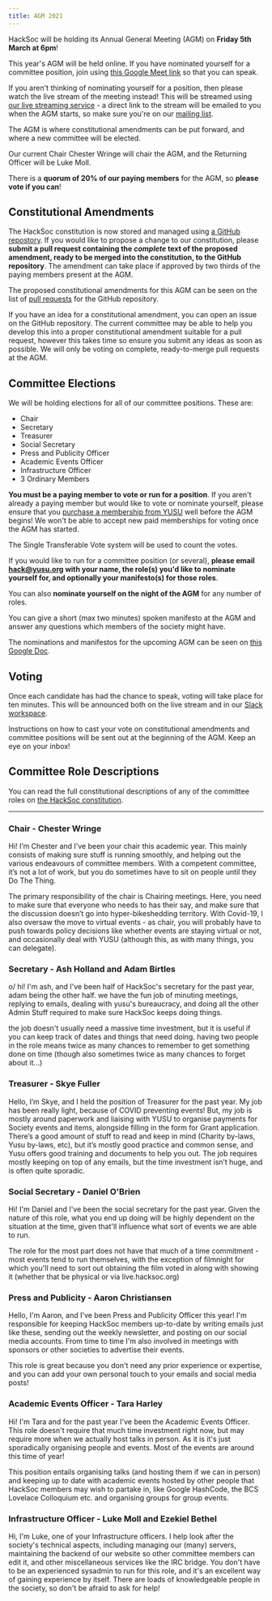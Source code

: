```yaml
---
title: AGM 2021
---
```


HackSoc will be holding its Annual General Meeting (AGM) on
**Friday 5th March at 6pm**!

This year's AGM will be held online. If you have nominated yourself
for a committee position, join using [this Google Meet
link](https://meet.google.com/oqe-djht-bmo) so that you can speak.

If you aren't thinking of nominating yourself for a position, then
please watch the live stream of the meeting instead! This will be
streamed using [our live streaming service](https://live.hacksoc.org/) -
a direct link to the stream will be emailed to you when the AGM
starts, so make sure you're on our [mailing
list](https://forms.gle/N95yNoonXnTQmgyL7).

The AGM is where constitutional amendments can be put forward, and
where a new committee will be elected. 

Our current Chair Chester Wringe will chair the AGM, and the Returning
Officer will be Luke Moll.

There is a **quorum of 20% of our paying members** for the AGM, so
**please vote if you can**!

## Constitutional Amendments

The HackSoc constitution is now stored and managed using [a GitHub
repostory][1]. If you would like to propose a change to our
constitution, please **submit a pull request containing the _complete_
text of the proposed amendment, ready to be merged into the
constitution, to the GitHub repository**. The amendment can take place
if approved by two thirds of the paying members present at the AGM.

The proposed constitutional amendments for this AGM can be seen on the
list of [pull requests](https://github.com/HackSoc/constitution/pulls)
for the GitHub repository.

If you have an idea for a constitutional amendment, you can open an
issue on the GitHub repository. The current committee may be able to
help you develop this into a proper constitutional amendment suitable
for a pull request, however this takes time so ensure you submit any
ideas as soon as possible. We will only be voting on complete,
ready-to-merge pull requests at the AGM.

## Committee Elections

We will be holding elections for all of our committee positions. These
are:

  - Chair
  - Secretary
  - Treasurer
  - Social Secretary
  - Press and Publicity Officer
  - Academic Events Officer
  - Infrastructure Officer
  - 3 Ordinary Members

**You must be a paying member to vote or run for a position**. If you
aren't already a paying member but would like to vote or nominate
yourself, please ensure that you [purchase a membership from
YUSU](https://yusu.org/shop/product/1724-hacksoc-2021) well before the
AGM begins! We won't be able to accept new paid memberships for voting
once the AGM has started.

The Single Transferable Vote system will be used to count the votes.

If you would like to run for a committee position (or several),
**please email [hack@yusu.org](mailto:hack@yusu.org) with your name,
the role(s) you'd like to nominate yourself for, and optionally your
manifesto(s) for those roles**.

You can also **nominate yourself on the night of the AGM** for any
number of roles.

You can give a short (max two minutes) spoken manifesto at the AGM and
answer any questions which members of the society might have.

The nominations and manifestos for the upcoming AGM can be seen on
[this Google Doc][2].

## Voting

Once each candidate has had the chance to speak, voting will take
place for ten minutes. This will be announced both on the live stream
and in our [Slack workspace](https://hacksoc-york.slack.com/).

Instructions on how to cast your vote on constitutional amendments and
committee positions will be sent out at the beginning of the AGM. Keep
an eye on your inbox!

## Committee Role Descriptions

You can read the full constitutional descriptions of any of the
committee roles on [the HackSoc constitution][1].

---

### Chair - Chester Wringe

Hi! I’m Chester and I’ve been your chair this academic year. This
mainly consists of making sure stuff is running smoothly, and helping
out the various endeavours of committee members. With a competent
committee, it’s not a lot of work, but you do sometimes have to sit on
people until they Do The Thing.

The primary responsibility of the chair is Chairing meetings. Here,
you need to make sure that everyone who needs to has their say, and
make sure that the discussion doesn’t go into hyper-bikeshedding
territory. With Covid-19, I also oversaw the move to virtual events -
as chair, you will probably have to push towards policy decisions like
whether events are staying virtual or not, and occasionally deal with
YUSU (although this, as with many things, you can delegate).

### Secretary - Ash Holland and Adam Birtles

o/ hi! I'm ash, and I've been half of HackSoc's secretary for the past
year, adam being the other half. we have the fun job of minuting
meetings, replying to emails, dealing with yusu's bureaucracy, and
doing all the other Admin Stuff required to make sure HackSoc keeps
doing things.

the job doesn't usually need a massive time investment, but it is
useful if you can keep track of dates and things that need doing.
having two people in the role means twice as many chances to remember
to get something done on time (though also sometimes twice as many
chances to forget about it...)

### Treasurer - Skye Fuller

Hello, I’m Skye, and I held the position of Treasurer for the past
year. My job has been really light, because of COVID preventing
events! But, my job is mostly around paperwork and liaising with YUSU
to organise payments for Society events and items, alongside filling
in the form for Grant application. There’s a good amount of stuff to
read and keep in mind (Charity by-laws, Yusu by-laws, etc), but it’s
mostly good practice and common sense, and Yusu offers good training
and documents to help you out. The job requires mostly keeping on top
of any emails, but the time investment isn’t huge, and is often quite
sporadic.

### Social Secretary - Daniel O'Brien

Hi! I'm Daniel and I've been the social secretary for the past year.
Given the nature of this role, what you end up doing will be highly
dependent on the situation at the time, given that'll influence what
sort of events we are able to run.

The role for the most part does not have that much of a time
commitment - most events tend to run themselves, with the exception of
filmnight for which you'll need to sort out obtaining the film voted
in along with showing it (whether that be physical or via
live.hacksoc.org)

### Press and Publicity - Aaron Christiansen

Hello, I'm Aaron, and I've been Press and Publicity Officer this year!
I'm responsible for keeping HackSoc members up-to-date by writing
emails just like these, sending out the weekly newsletter, and posting
on our social media accounts. From time to time I'm also involved in
meetings with sponsors or other societies to advertise their events.

This role is great because you don't need any prior experience or
expertise, and you can add your own personal touch to your emails and
social media posts!

### Academic Events Officer - Tara Harley

Hi! I'm Tara and for the past year I've been the Academic Events
Officer. This role doesn't require that much time investment right
now, but may require more when we actually host talks in person. As it
is it's just sporadically organising people and events. Most of the
events are around this time of year!

This position entails organising talks (and hosting them if we can in
person) and keeping up to date with academic events hosted by other
people that HackSoc members may wish to partake in, like Google
HashCode, the BCS Lovelace Colloquium etc. and organising groups for
group events.

### Infrastructure Officer - Luke Moll and Ezekiel Bethel

Hi, I'm Luke, one of your Infrastructure officers. I help look after
the society's technical aspects, including managing our (many)
servers, maintaining the backend of our website so other committee
members can edit it, and other miscellaneous services like the IRC
bridge. You don't have to be an experienced sysadmin to run for this
role, and it's an excellent way of gaining experience by itself. There
are loads of knowledgeable people in the society, so don't be afraid
to ask for help!

[1]: https://github.com/HackSoc/constitution/blob/main/Constitution.md
[2]: https://docs.google.com/document/d/1mBTgV9nGGegQGJ1uU9kU2MTeYILH-QjoQxK38V76-40/edit?usp=sharing
